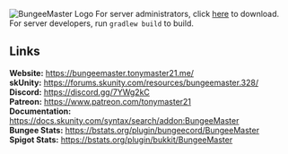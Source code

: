 ![BungeeMaster Logo](https://i.imgur.com/u86WS8Q.png "BungeeMaster Logo")
For server administrators, click [here](https://forums.skunity.com/resources/328/) to download.  
For server developers, run `gradlew build` to build.

## Links
**Website:** https://bungeemaster.tonymaster21.me/  
**skUnity:** https://forums.skunity.com/resources/bungeemaster.328/  
**Discord:** https://discord.gg/7YWg2kC  
**Patreon:** https://www.patreon.com/tonymaster21  
**Documentation:** https://docs.skunity.com/syntax/search/addon:BungeeMaster  
**Bungee Stats:** https://bstats.org/plugin/bungeecord/BungeeMaster  
**Spigot Stats:** https://bstats.org/plugin/bukkit/BungeeMaster  
